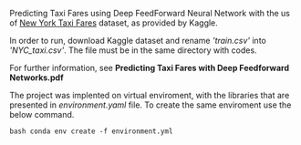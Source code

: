 
Predicting Taxi Fares using Deep FeedForward Neural Network with the us of [New York Taxi Fares](https://www.kaggle.com/c/new-york-city-taxi-fare-prediction/data) dataset, as provided by Kaggle.

In order to run, download Kaggle dataset and rename *'train.csv'* into *'NYC_taxi.csv'*. The file must be in the same directory with codes.

For further information, see **Predicting Taxi Fares with Deep Feedforward Networks.pdf**


The project was implented on virtual enviroment, with the libraries that are presented in *environment.yaml* file. To create the same enviroment use the below command.

`bash
conda env create -f environment.yml
`
